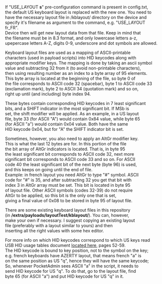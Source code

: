 If "USE_LAYOUT **s**" pre-configuration command is present in config.txt,  
the default US keyboard layout is replaced with the new one. You need to  
have the necessary layout file in /kblayout/ directory on the device and  
specify it's filename as argument to the command, e.g. "USE_LAYOUT fr_FR".  
Device then will get new layout data from that file. Keep in mind that  
the filename must be in 8.3 format, and only lowercase letters a-z,  
upepercase letters A-Z, digits 0-9, underscore and dot symbols are allowed.  
  
Keyboard layout files are used as a mapping of ASCII-printable  
characters (used in payload scripts) into HID keycodes along with  
appropriate modifier keys. The mapping is done by taking an ascii symbol  
value and subtracting 32 from it (to avoid non-printable characters),  
then using resulting number as an index to a byte array of 95 elements.  
This byte array is located at the beginning of the file, so byte 0 of  
the file corresponds to ASCII code 32 (spacebar), byte 1 to ASCII code 33  
(exclamation mark), byte 2 to ASCII 34 (quotation mark) and so on,  
right up until (and including) byte index 94.  
  
These bytes contain corresponding HID keycodes in 7 least significant  
bits, and a SHIFT indicator in the most significant bit. If MSb is  
set, the shift modifier will be applied. As an example, in a US layout  
file, byte 33 (for ASCII "A") would contain 0x84 value, while byte 65  
(for ASCII "a") would contain 0x04 value. Both have the same  
HID keycode 0x04, but for "A" the SHIFT indicator bit is set.  
  
Sometimes, however, you also need to apply an AltGr modifier key.  
This is what the last 12 bytes are for. In this portion of the file  
the bit array of AltGr indicators is located. That is, in byte 95  
the least significant bit corresponds to ASCII code 32, next more  
significant bit corresponds to ASCII code 33 and so on. For ASCII  
code 40 the least significant bit of the next byte (byte 96) is used,  
and this keeps on going until the end of file.  
Example: in french layout you need AltGr to type "#" symbol. ASCII  
code for "#" is 35, and after subtracting 32 you get that bit with  
index 3 in AltGr array must be set. This bit is located in byte 95  
of layout file. Other ASCII symbols (codes 32-39) do not require  
AltGr to be applied, so this bit is the only one that is set,  
giving a final value of 0x08 to be stored in byte 95 of layout file.  
  
There are some existing keyboard layout files in this repository  
(in **/extra/payloads/layoutTest/kblayout/**). You can, however,  
make your own if necessary. I suggest copying an existing layout  
file (preferably with a layout similar to yours) and then  
inserting all the right values with some hex editor.  
  
For more info on which HID keycodes correspond to which US keys read  
USB HID usage tables document [located here](https://usb.org/document-library/hid-usage-tables-112), pages 52-59.  
The HID keycode is bound to key position, not to the symbol on the key;  
e.g. french keyboards have AZERTY layout, that means french "a" is  
on the same position as US "q", hence they will have the same keycode;  
So, whenever PocketAdmin sees ASCII "a" in the script, it needs to  
send HID keycode for US "q". To do that, go to the layout file, find  
byte 65 (for ASCII "a") and put HID keycode for US "q" in it.  
  